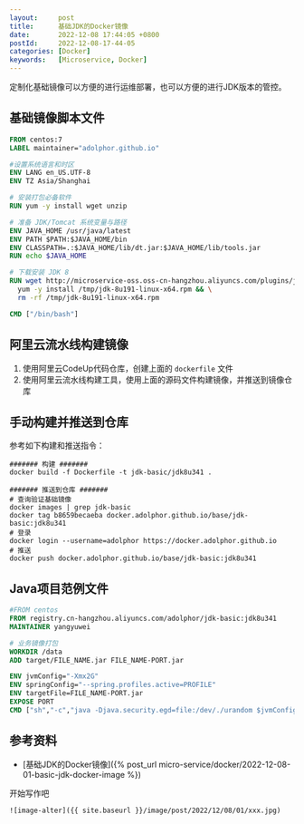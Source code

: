 ```yaml
---
layout:     post
title:      基础JDK的Docker镜像
date:       2022-12-08 17:44:05 +0800
postId:     2022-12-08-17-44-05
categories: [Docker]
keywords:   [Microservice, Docker]
---
```


定制化基础镜像可以方便的进行运维部署，也可以方便的进行JDK版本的管控。

## 基础镜像脚本文件

```dockerfile
FROM centos:7
LABEL maintainer="adolphor.github.io"

#设置系统语言和时区
ENV LANG en_US.UTF-8
ENV TZ Asia/Shanghai

# 安装打包必备软件
RUN yum -y install wget unzip

# 准备 JDK/Tomcat 系统变量与路径
ENV JAVA_HOME /usr/java/latest
ENV PATH $PATH:$JAVA_HOME/bin
ENV CLASSPATH=.:$JAVA_HOME/lib/dt.jar:$JAVA_HOME/lib/tools.jar
RUN echo $JAVA_HOME

# 下载安装 JDK 8
RUN wget http://microservice-oss.oss-cn-hangzhou.aliyuncs.com/plugins/jdk-8u341-linux-x64.rpm -O /tmp/jdk-8u191-linux-x64.rpm && \
  yum -y install /tmp/jdk-8u191-linux-x64.rpm && \
  rm -rf /tmp/jdk-8u191-linux-x64.rpm

CMD ["/bin/bash"]
```

## 阿里云流水线构建镜像
1) 使用阿里云CodeUp代码仓库，创建上面的 `dockerfile` 文件
2) 使用阿里云流水线构建工具，使用上面的源码文件构建镜像，并推送到镜像仓库

## 手动构建并推送到仓库
参考如下构建和推送指令：
```shell
####### 构建 #######
docker build -f Dockerfile -t jdk-basic/jdk8u341 .

####### 推送到仓库 #######
# 查询验证基础镜像
docker images | grep jdk-basic
docker tag b8659becaeba docker.adolphor.github.io/base/jdk-basic:jdk8u341
# 登录
docker login --username=adolphor https://docker.adolphor.github.io
# 推送
docker push docker.adolphor.github.io/base/jdk-basic:jdk8u341
```

## Java项目范例文件

```dockerfile
#FROM centos
FROM registry.cn-hangzhou.aliyuncs.com/adolphor/jdk-basic:jdk8u341
MAINTAINER yangyuwei

# 业务镜像打包
WORKDIR /data
ADD target/FILE_NAME.jar FILE_NAME-PORT.jar

ENV jvmConfig="-Xmx2G"
ENV springConfig="--spring.profiles.active=PROFILE"
ENV targetFile=FILE_NAME-PORT.jar
EXPOSE PORT
CMD ["sh","-c","java -Djava.security.egd=file:/dev/./urandom $jvmConfig -jar $targetFile $springConfig"]
```

## 参考资料
* [基础JDK的Docker镜像]({% post_url micro-service/docker/2022-12-08-01-basic-jdk-docker-image %})

开始写作吧
```
![image-alter]({{ site.baseurl }}/image/post/2022/12/08/01/xxx.jpg)
```
